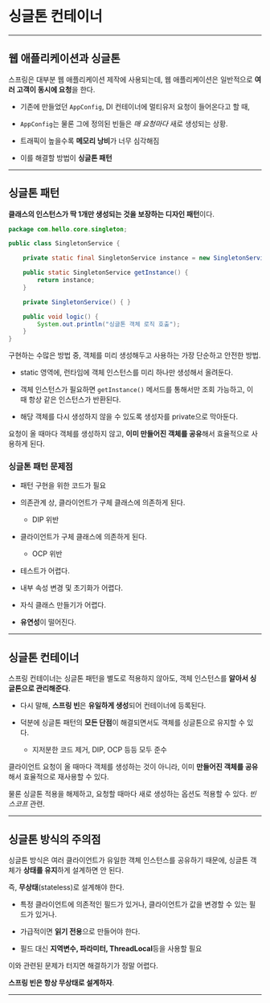 # 싱글톤 컨테이너

---

## 웹 애플리케이션과 싱글톤

스프링은 대부분 웹 애플리케이션 제작에 사용되는데, 웹 애플리케이션은 일반적으로 **여러 고객이 동시에 요청**을 한다.

- 기존에 만들었던 `AppConfig`, DI 컨테이너에 멀티유저 요청이 들어온다고 할 때, 

- `AppConfig`는 물론 그에 정의된 빈들은 *매 요청마다* 새로 생성되는 상황.

- 트래픽이 높을수록 **메모리 낭비**가 너무 심각해짐

- 이를 해결할 방법이 **싱글톤 패턴**

---

## 싱글톤 패턴

**클래스의 인스턴스가 딱 1개만 생성되는 것을 보장하는 디자인 패턴**이다.

```java
package com.hello.core.singleton;

public class SingletonService {

    private static final SingletonService instance = new SingletonService();

    public static SingletonService getInstance() {
        return instance;
    }

    private SingletonService() { }

    public void logic() {
        System.out.println("싱글톤 객체 로직 호출");
    }
}
```

구현하는 수많은 방법 중, 객체를 미리 생성해두고 사용하는 가장 단순하고 안전한 방법.

- static 영역에, 런타임에 객체 인스턴스를 미리 하나만 생성해서 올려둔다.

- 객체 인스턴스가 필요하면 `getInstance()` 메서드를 통해서만 조회 가능하고, 이 때 항상 같은 인스턴스가 반환된다.

- 해당 객체를 다시 생성하지 않을 수 있도록 생성자를 private으로 막아둔다.

요청이 올 때마다 객체를 생성하지 않고, **이미 만들어진 객체를 공유**해서 효율적으로 사용하게 된다.

### 싱글톤 패턴 문제점

- 패턴 구현을 위한 코드가 필요

- 의존관계 상, 클라이언트가 구체 클래스에 의존하게 된다.
  
  - DIP 위반

- 클라이언트가 구체 클래스에 의존하게 된다.
  
  - OCP 위반

- 테스트가 어렵다.

- 내부 속성 변경 및 초기화가 어렵다.

- 자식 클래스 만들기가 어렵다.

- **유연성**이 떨어진다.

---

## 싱글톤 컨테이너

스프링 컨테이너는 싱글톤 패턴을 별도로 적용하지 않아도, 객체 인스턴스를 **알아서 싱글톤으로 관리해준다**.

- 다시 말해, **스프링 빈**은 **유일하게 생성**되어 컨테이너에 등록된다.

- 덕분에 싱글톤 패턴의 **모든 단점**이 해결되면서도 객체를 싱글톤으로 유지할 수 있다.
  
  - 지저분한 코드 제거, DIP, OCP 등등 모두 준수

클라이언트 요청이 올 때마다 객체를 생성하는 것이 아니라, 이미 **만들어진 객체를 공유**해서 효율적으로 재사용할 수 있다.

물론 싱글톤 적용을 해제하고, 요청할 때마다 새로 생성하는 옵션도 적용할 수 있다. *빈 스코프* 관련.

---

## 싱글톤 방식의 주의점

싱글톤 방식은 여러 클라이언트가 유일한 객체 인스턴스를 공유하기 때문에, 싱글톤 객체가 **상태를 유지**하게 설계하면 안 된다.

즉, **무상태**(stateless)로 설계해야 한다.

- 특정 클라이언트에 의존적인 필드가 있거나, 클라이언트가 값을 변경할 수 있는 필드가 있거나.

- 가급적이면 **읽기 전용**으로 만들어야 한다.

- 필드 대신 **지역변수, 파라미터, ThreadLocal**등을 사용할 필요

이와 관련된 문제가 터지면 해결하기가 정말 어렵다.

**스프링 빈은 항상 무상태로 설계하자**.

---
